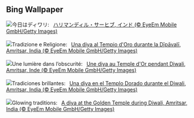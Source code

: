 ## Bing Wallpaper
![](https://www.bing.com/th?id=OHR.DiyaDiwali_JA-JP1552911829_UHD.jpg&w=1000)今日はディワリ:&nbsp;&ensp;[ハリマンディル・サーヒブ, インド (© EyeEm Mobile GmbH/Getty Images)](https://www.bing.com/th?id=OHR.DiyaDiwali_JA-JP1552911829_UHD.jpg)
<br><br/>
![](https://www.bing.com/th?id=OHR.DiyaDiwali_IT-IT5153375559_UHD.jpg&w=1000)Tradizione e Religione:&nbsp;&ensp;[Una diya al Tempio d'Oro durante la Dīpāvalī, Amritsar, India (© EyeEm Mobile GmbH/Getty Images)](https://www.bing.com/th?id=OHR.DiyaDiwali_IT-IT5153375559_UHD.jpg)
<br><br/>
![](https://www.bing.com/th?id=OHR.DiyaDiwali_FR-FR5342496143_UHD.jpg&w=1000)Une lumière dans l’obscurité:&nbsp;&ensp;[Une diya au Temple d'Or pendant Diwali, Amritsar, Inde (© EyeEm Mobile GmbH/Getty Images)](https://www.bing.com/th?id=OHR.DiyaDiwali_FR-FR5342496143_UHD.jpg)
<br><br/>
![](https://www.bing.com/th?id=OHR.DiyaDiwali_ES-ES9858455543_UHD.jpg&w=1000)Tradiciones brillantes:&nbsp;&ensp;[Una diya en el Templo Dorado durante el Diwali, Amritsar, India (© EyeEm Mobile GmbH/Getty Images)](https://www.bing.com/th?id=OHR.DiyaDiwali_ES-ES9858455543_UHD.jpg)
<br><br/>
![](https://www.bing.com/th?id=OHR.DiyaDiwali_EN-GB3120748109_UHD.jpg&w=1000)Glowing traditions:&nbsp;&ensp;[A diya at the Golden Temple during Diwali, Amritsar, India (© EyeEm Mobile GmbH/Getty Images)](https://www.bing.com/th?id=OHR.DiyaDiwali_EN-GB3120748109_UHD.jpg)
<br><br/>
